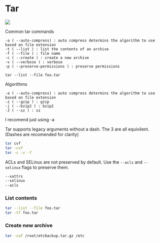# Tar

![](https://imgs.xkcd.com/comics/tar.png)


Common tar commands

    -a ( --auto-compress) : auto compress determins the algorithm to use based on file extension
    -t ( --list ) : list the contents of an archive
    -f ( --file ) : file name
    -c ( --create ) : create a new archive
    -v ( --verbose ) : verbose
    -p ( --preserve-permissions ) : preserve permissions

    tar --list --file foo.tar

Algorithms

    -a ( --auto-compress) : auto compress determins the algorithm to use based on file extension
    -z ( --gzip ) : gzip
    -j ( --bzip2 ) : bzip2
    -J ( --xz ) : xz

I recomend just using -a

Tar supports legacy arguments without a dash. The 3 are all equivilent. (Dashes are recomended for clarity)

```bash
tar cvf
tar -cvf
tar -c -v -f
```

ACLs and SELinux are not preserved by default. Use the `--acls` and `--selinux` flags to preserve them.


```bash
--xattrs
--selinux
--acls
```

### List contents
```bash
tar --list --file foo.tar
tar -tf foo.tar
```

### Create new archive
```bash
tar -caf /root/etcbackup.tar.gz /etc
```
